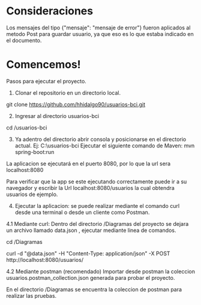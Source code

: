 # Consideraciones
Los mensajes del tipo {"mensaje": "mensaje de error"} fueron aplicados al metodo Post para guardar usuario, ya que eso es lo que estaba indicado en el documento.


# Comencemos!

Pasos para ejecutar el proyecto.

1. Clonar el repositorio en un directorio local.

git clone https://github.com/hhidalgo90/usuarios-bci.git

2. Ingresar al directorio usuarios-bci

cd /usuarios-bci

3. Ya adentro del directorio abrir consola y posicionarse en el directorio actual. Ej: C:\usuarios-bci
Ejecutar el siguiente comando de Maven: mvn spring-boot:run

La aplicacion se ejecutará en el puerto 8080, por lo que la url sera localhost:8080

Para verificar que la app se este ejecutando correctamente puede ir a su navegador y escribir la Url localhost:8080/usuarios la cual obtendra usuarios de ejemplo.

4. Ejecutar la aplicacion: se puede realizar mediante el comando curl desde una terminal o desde un cliente como Postman.

4.1 Mediante curl: Dentro del directorio /Diagramas del proyecto se dejara un archivo llamado data.json , ejecutar mediante linea de comandos.

cd /Diagramas

curl -d "@data.json" -H "Content-Type: application/json" -X POST http://localhost:8080/usuarios/

4.2 Mediante postman (recomendado)
Importar desde postman la coleccion usuarios.postman_collection.json generada para probar el proyecto.

En el directorio /Diagramas se encuentra la coleccion de postman para realizar las pruebas.
